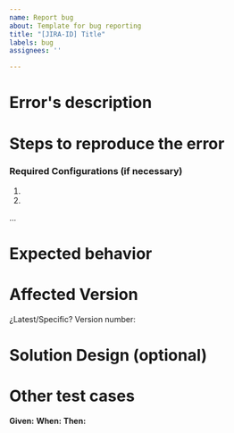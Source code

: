 ```yaml
---
name: Report bug
about: Template for bug reporting
title: "[JIRA-ID] Title"
labels: bug
assignees: ''

---
```


# Error's description

 # Steps to reproduce the error

 ### Required Configurations (if necessary)

 1. <step>
 2. <step>
 ...

 # Expected behavior

 # Affected Version
 ¿Latest/Specific?
 Version number:

 # Solution Design (optional)

 # Other test cases
 **Given:**
 **When:**
 **Then:**